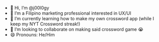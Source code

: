 - 👋 Hi, I’m @j00l0gy
- 👀 I’m a Filipino marketing professional interested in UX/UI
- 🌱 I’m currently learning how to make my own crossword app (while I keep my NYT Crossword streak!)
- 💞️ I’m looking to collaborate on making said crossword game 😭
- 😄 Pronouns: He/Him

<!---
j00l0gy/j00l0gy is a ✨ special ✨ repository because its `README.md` (this file) appears on your GitHub profile.
You can click the Preview link to take a look at your changes.
--->
